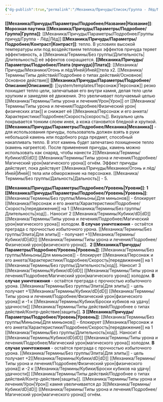 ```yaml
---
{"dg-publish":true,"permalink":"/Механика/Причуды/Список/Группа - Лёд/Морозная паутина/","noteIcon":"","created":"2025-07-30T10:44:48.122+03:00","updated":"2025-07-29T23:53:07.204+03:00"}
---
```


**[[Механика/Причуды/Параметры/Подробнее/Название\|Название]]**: **Морозная паутина**
**[[Механика/Причуды/Параметры/Подробнее/Группа\|Группа]]**: [[Механика/Причуды/Параметры/Подробнее/Группы причуд/Группа - Лёд\|Лёд]] 
**[[Механика/Причуды/Параметры/Подробнее/Контраст\|Контраст]]**: тепло. В условиях высокой температуры или под воздействием тепловых эффектов причуда теряет эффективность, а [[Механика/Термины/Без группы/Длительность\|Длительность]] её эффектов сокращается.
**[[Механика/Причуды/Параметры/Подробнее/Плата (причуда)\|Плата]]**: [[Механика/Причуды/Механики/Огонь и лёд/Иней\|Иней]]тела х2. [[Механика/Термины/Типы действий/Подробнее о типах действий/Основное\|Основное действие]]
**[[Механика/Причуды/Параметры/Подробнее/Описание\|Описание]]**: [[system/templates/Персонаж\|Персонаж]] резко похищает тепло цели, запечатывая его внутри камня, делая тело цели хрупким и замедляя её движения. Это увеличивает получаемый целью [[Механика/Термины/Типы урона и лечения/Урон\|Урон]] от [[Механика/Термины/Типы урона и лечения/Подробнее/Физический урон\|физических атак]] и снижает её [[Механика/Персонаж и его анкета/Характеристики/Подробнее/Скорость\|скорость]]. Визуально цель покрывается тонким слоем инея, а кожа становится бледной и хрупкой. 
**[[Механика/Причуды/Параметры/Подробнее/Механика\|Механика]]** - для использования причуды, пользователь должен взять в руки небольшой камень или подобного рода предмет, способный накапливать тепло. В этот камень будет запечатано похищенное тепло (камень нагреется). После применения причуды, камень можно использовать как снаряд, чтобы нанести 2[[Механика/Термины/Кубики/dD\|dD]] [[Механика/Термины/Типы урона и лечения/Подробнее/Магический урон\|магического урона]] огнём. Эффект причуды действует, пока действует [[Механика/Причуды/Механики/Огонь и лёд/Иней\|Иней]] тела или обморожение на персонаже. [[Механика/Термины/Без группы/Дальность\|Дальность]] - 5. 

**[[Механика/Причуды/Параметры/Подробнее/Уровень\|Уровни]]**:
**1 [[Механика/Причуды/Параметры/Подробнее/Уровень\|Уровень]]**:
[[Механика/Термины/Без группы/Миньоны\|Для миньонов]] - блокирует [[Механика/Персонаж и его анкета/Характеристики/Подробнее/Скорость\|передвижение]] на 1 [[Механика/Термины/Без группы/Длительность\|ход]].. Наносит 2 [[Механика/Термины/Кубики/dD\|dD]] [[Механика/Термины/Типы урона и лечения/Подробнее/Магический урон\|магического урона]] холодом. **В случае уничтожения** - остаётся преграда с прочностью избыточного урона. 
[[Механика/Термины/Без группы/Элита\|Для элиты]] - получает +1[[Механика/Термины/Кубики/dD\|dD]] [[Механика/Термины/Типы урона и лечения/Подробнее/Физический урон\|физического урона]]. 
**2 [[Механика/Причуды/Параметры/Подробнее/Уровень\|Уровень]]**:
[[Механика/Термины/Без группы/Миньоны\|Для миньонов]] - блокирует [[Механика/Персонаж и его анкета/Характеристики/Подробнее/Скорость\|передвижение]] на 1 [[Механика/Термины/Без группы/Длительность\|ход]]. Наносит 3 [[Механика/Термины/Кубики/dD\|dD]] [[Механика/Термины/Типы урона и лечения/Подробнее/Магический урон\|магического урона]] холодом. **В случае уничтожения** - остаётся преграда с прочностью избыточного урона. 
[[Механика/Термины/Без группы/Элита\|Для элиты]] - цель получает +1[[Механика/Термины/Кубики/dD\|dD]] [[Механика/Термины/Типы урона и лечения/Подробнее/Физический урон\|физического урона]] и -1 к [[Механика/Термины/Кубики/Броски кубиков на удачу\|удачности]] [[Механика/Термины/Типы действий/Подробнее о типах действий/Контр-действие\|защиты]].
**3 [[Механика/Причуды/Параметры/Подробнее/Уровень\|Уровень]]**:
[[Механика/Термины/Без группы/Миньоны\|Для миньонов]] - блокирует [[Механика/Персонаж и его анкета/Характеристики/Подробнее/Скорость\|передвижение]] на 1 [[Механика/Термины/Без группы/Длительность\|ход]]. Наносит 4 [[Механика/Термины/Кубики/dD\|dD]] [[Механика/Термины/Типы урона и лечения/Подробнее/Магический урон\|магического урона]] холодом. **В случае уничтожения** - остаётся преграда с прочностью избыточного урона. 
[[Механика/Термины/Без группы/Элита\|Для элиты]] - цель получает +2[[Механика/Термины/Кубики/dD\|dD]] [[Механика/Термины/Типы урона и лечения/Подробнее/Физический урон\|физического урона]] и -2 к [[Механика/Термины/Кубики/Броски кубиков на удачу\|удачности]] [[Механика/Термины/Типы действий/Подробнее о типах действий/Контр-действие\|защиты]]. [[Механика/Термины/Типы урона и лечения/Урон\|Урон]] камня увеличивается до 3[[Механика/Термины/Кубики/dD\|dD]] [[Механика/Термины/Типы урона и лечения/Подробнее/Магический урон\|магического урона]] огнём.